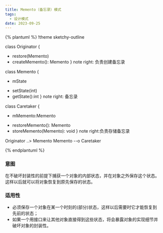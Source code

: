 ```yaml
---
title: Memento（备忘录）模式
tags: 
  - 设计模式
date: 2023-09-25
---
```


{% plantuml %}
!theme sketchy-outline

class Originator
{
  + restore(Memento)
  + createMemento(): Memento
}
note right: 负责创建备忘录

class Memento
{
  - mState
  + setState(int)
  + getState():int
}
note right: 备忘录

class Caretaker
{
  - mMemento:Memento
  + restoreMemento(): Memento
  + storeMemento(Memento): void
}
note right:负责存储备忘录

Originator ..> Memento
Memento --o Caretaker

{% endplantuml %}

### 意图
在不破坏封装性的前提下捕获一个对象的内部状态，并在对象之外保存这个状态。这样以后就可以将对象恢复到原先保存的状态。

### 适用性
* 必须保存一个对象在某一个时刻的(部分)状态，这样以后需要时它才能恢复到先前的状态；
* 如果一个用接口来让其他对象直接得到这些状态，将会暴露对象的实现细节并破坏对象的封装性。